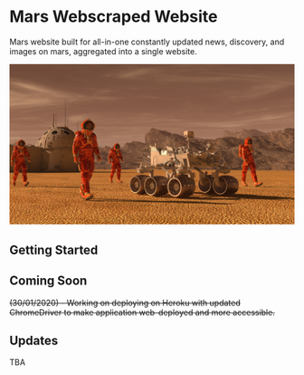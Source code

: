# Mars Webscraped Website

Mars website built for all-in-one constantly updated news, discovery, and images on mars, aggregated into a single website.

![mission_to_mars](Images/mission_to_mars.png)

## Getting Started

## Coming Soon
~~(30/01/2020) - Working on deploying on Heroku with updated ChromeDriver to make application web-deployed and more accessible.~~
## Updates
TBA